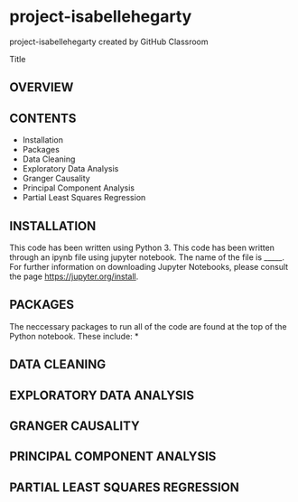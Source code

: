 # project-isabellehegarty
project-isabellehegarty created by GitHub Classroom

Title

OVERVIEW
--------


CONTENTS
---------
 * Installation
 * Packages
 * Data Cleaning
 * Exploratory Data Analysis
 * Granger Causality
 * Principal Component Analysis
 * Partial Least Squares Regression
 
INSTALLATION
------------
This code has been written using Python 3. This code has been written through an ipynb file using jupyter notebook. The name of the file is _____. For further information on downloading Jupyter Notebooks, please consult the page https://jupyter.org/install.

PACKAGES
--------
The neccessary packages to run all of the code are found at the top of the Python notebook. These include:
*

DATA CLEANING 
------------

EXPLORATORY DATA ANALYSIS
-------------------------

GRANGER CAUSALITY
-----------------

PRINCIPAL COMPONENT ANALYSIS
----------------------------

PARTIAL LEAST SQUARES REGRESSION
--------------------------------
